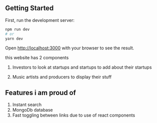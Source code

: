## Getting Started

First, run the development server:

```bash
npm run dev
# or
yarn dev
```

Open [http://localhost:3000](http://localhost:3000) with your browser to see the result.

this website has 2 components

1) Investors to look at startups and startups to add about their startups

2) Music artists and producers to display their stuff

## Features i am proud of

1) Instant search
2) MongoDb database
3) Fast toggling between links due to use of react components
